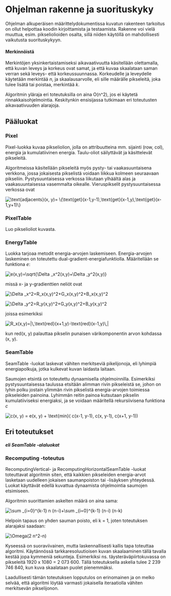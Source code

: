 # Ohjelman rakenne ja suorituskyky

Ohjelman alkuperäisen määrittelydokumentissa kuvatun rakenteen tarkoitus on ollut helpottaa koodin kirjoittamista ja testaamista. Rakenne voi vielä muuttua, esim. pikseliolioiden osalta, sillä niiden käytöllä on mahdollisesti vaikutusta suorituskykyyn.

#### Merkinnöistä

Merkintöjen yksinkertaistamiseksi aikavaativuutta käsitellään olettamalla, että kuvan leveys ja korkeus ovat samat, ja että kuvaa skaalataan saman verran sekä leveys- että korkeussuunnassa. Korkeudelle ja leveydelle käytetään merkintää _n_, ja skaalausarvolle, eli sille määrälle pikseleitä, joka tulee lisätä tai poistaa, merkintää _k_. 

Algoritmin yläraja eri toteutuksilla on aina O(n^2), jos ei käytetä rinnakkaisohjelmointia. Keskitynkin ensisijassa tutkimaan eri toteutusten aikavaativuuden alarajoja.

## Pääluokat

### Pixel

Pixel-luokka kuvaa pikseliolion, jolla on attribuutteina mm. sijainti (row, col), energia ja kumulatiivinen energia. Taulu-oliot säilyttävät ja käsittelevät pikseleitä.

Algoritmeissa käsitellään pikseleitä myös pysty- tai vaakasuuntaisena verkkona, jossa jokaisesta pikselistä voidaan liikkua kolmeen seuraavaan pikseliin. Pystysuuntaisessa verkossa liikutaan ylhäältä alas ja vaakasuuntaisessa vasemmalta oikealle. Vieruspikselit pystysuuntaisessa verkossa ovat

<img src="https://latex.codecogs.com/svg.latex?\text{adjacents}(x,&space;y)=&space;\{\text{get}(x-1,y-1),\text{get}(x-1,y),\text{get}(x-1,y&plus;1)\}" title="\text{adjacents}(x, y)= \{\text{get}(x-1,y-1),\text{get}(x-1,y),\text{get}(x-1,y+1)\}" /></br>

### PixelTable

Luo pikselioliot kuvasta.

### EnergyTable

Luokka tarjoaa metodit energia-arvojen laskemiseen. Energia-arvojen laskeminen on toteutettu dual-gradient-energiafunktiolla. Määritellään se funktiona _e_:

<img src="https://latex.codecogs.com/svg.latex?e(x,y)=\sqrt{\Delta&space;_x^2(x,y)&plus;\Delta&space;_y^2(x,y)}" title="e(x,y)=\sqrt{\Delta _x^2(x,y)+\Delta _y^2(x,y)}" /></br>

missä x- ja y-gradienttien neliöt ovat

<img src="https://latex.codecogs.com/svg.latex?\Delta&space;_x^2=R_x(x,y)^2&plus;G_x(x,y)^2&plus;B_x(x,y)^2" title="\Delta _x^2=R_x(x,y)^2+G_x(x,y)^2+B_x(x,y)^2" /></br>

<img src="https://latex.codecogs.com/svg.latex?\Delta&space;_y^2=R_y(x,y)^2&plus;G_y(x,y)^2&plus;B_y(x,y)^2" title="\Delta _y^2=R_y(x,y)^2+G_y(x,y)^2+B_y(x,y)^2" /></br>

joissa esimerkiksi

<img src="https://latex.codecogs.com/svg.latex?R_x(x,y)=|\,\text{red}(x&plus;1,y)-\text{red}(x-1,y)\,|" title="R_x(x,y)=|\,\text{red}(x+1,y)-\text{red}(x-1,y)\,|" /></br>

kun red(x, y) palauttaa pikselin punaisen värikomponentin arvon kohdassa (x, y).



### SeamTable

SeamTable -luokat laskevat vähiten merkitseviä pikelijonoja, eli lyhimpiä energiapolkuja, jotka kulkevat kuvan laidasta laitaan.

Saumojen etsintä on toteutettu dynaamisella ohjelmoinnilla. Esimerkiksi pystysuuntaisessa taulussa etsitään alimman rivin pikseleistä se, johon on lyhin polku jostain ylimmän rivin pikselistä energia-arvojen toimiessa pikseleiden painoina. Lyhimmän reitin painoa kutsutaan pikselin kumulatiiviseksi energiaksi, ja se voidaan määritellä rekursiivisena funktiona _c_

<img src="https://latex.codecogs.com/svg.latex?c(x,&space;y)&space;=&space;e(x,&space;y)&space;&plus;&space;\text{min}(&space;c(x-1,&space;y-1),&space;c(x,&space;y-1),&space;c(x&plus;1,&space;y-1))" title="c(x, y) = e(x, y) + \text{min}( c(x-1, y-1), c(x, y-1), c(x+1, y-1))" /></br>  

## Eri toteutukset

##### _eli SeamTable -alaluokat_

### Recomputing -toteutus

RecomputingVertical- ja RecomputingHorizontalSeamTable -luokat toteuttavat algoritmin siten, että kaikkien pikseleiden energia-arvot lasketaan uudelleen jokaisen saumanpoiston tai -lisäyksen yhteydessä. Luokat käyttävät edellä kuvattua dynaamista ohjelmointia saumojen etsimiseen.

Algoritmin suorittamien askelten määrä on aina sama:

<img src="https://latex.codecogs.com/svg.latex?\sum&space;_{i=0}^{k-1}&space;n&space;(n-i)&plus;\sum&space;_{i=0}^{k-1}&space;(n-i)&space;(n-k)" title="\sum _{i=0}^{k-1} n (n-i)+\sum _{i=0}^{k-1} (n-i) (n-k)" /></br>

Helpoin tapaus on yhden sauman poisto, eli k = 1, joten toteutuksen alarajaksi saadaan:

<img src="https://latex.codecogs.com/svg.latex?\Omega(2&space;n^2-n)" title="\Omega(2 n^2-n)" /></br>

Kyseessä on suoraviivainen, mutta laskennallisesti kallis tapa toteuttaa algoritmi. Käytännössä tarkkaresoluutioisen kuvan skaalaaminen tällä tavalla kestää jopa kymmeniä sekunteja. Esimerkiksi ns. täysteräväpiirtokuvassa on pikseleitä 1920 x 1080 = 2 073 600. Tällä toteutuksella askelia tulee 2 239 746 840, kun kuva skaalataan puolet pienemmäksi.

Laadullisesti tämän toteutuksen lopputulos on erinomainen ja on melko selvää, että algoritmi löytää varmasti jokaisella iteraatiolla vähiten merkitsevän pikselijonon.